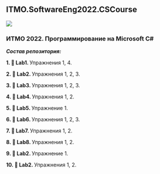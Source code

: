 ## ITMO.SoftwareEng2022.CSCourse ##

<img src="https://www.mustafaakbal.com.tr/wp-content/uploads/2018/01/csh1.png">

### ИТМО 2022. Программирование на Microsoft C# ###
***Состав репозитория:***

 <strong>1. &#128194; Lab1. </strong>
Упражнения 1, 4. 	

<strong>2. &#128194; Lab2. </strong>
Упражнения 1, 2, 3. 

<strong>3. &#128194; Lab3. </strong>
Упражнения 1, 2, 3. 

<strong>4. &#128194; Lab4. </strong>
Упражнения 1, 2. 

<strong>5. &#128194; Lab5. </strong>
Упражнение 1. 

<strong>6. &#128194; Lab6. </strong>
Упражнения 1, 2, 3. 

<strong>7. &#128194; Lab7. </strong>
Упражнения 1, 2. 

<strong>8. &#128194; Lab8. </strong>
Упражнения 1, 2. 

<strong>9. &#128194; Lab2. </strong>
Упражнение 1. 

<strong>10. &#128194; Lab2. </strong>
Упражнения 1, 2. 

